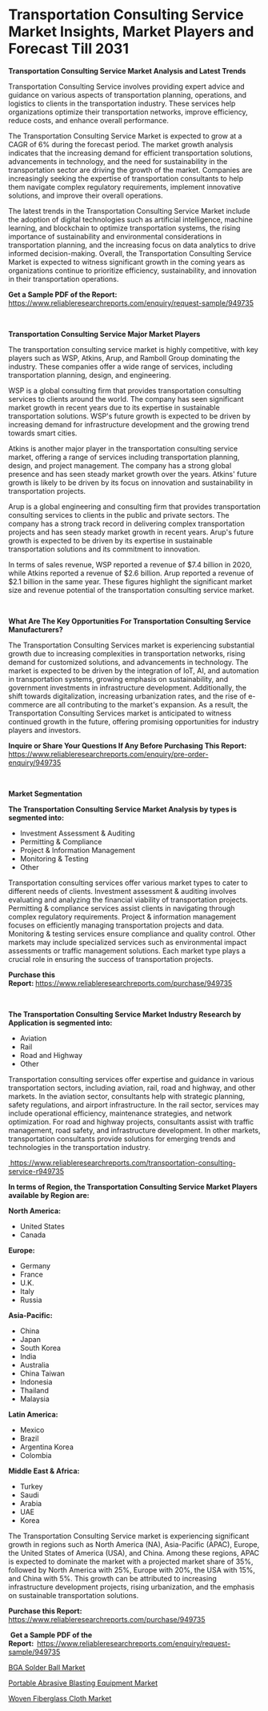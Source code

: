 <p><h1>Transportation Consulting Service Market Insights, Market Players and Forecast Till 2031</h1></p><p><strong>Transportation Consulting Service Market Analysis and Latest Trends</strong></p>
<p><p>Transportation Consulting Service involves providing expert advice and guidance on various aspects of transportation planning, operations, and logistics to clients in the transportation industry. These services help organizations optimize their transportation networks, improve efficiency, reduce costs, and enhance overall performance.</p><p>The Transportation Consulting Service Market is expected to grow at a CAGR of 6% during the forecast period. The market growth analysis indicates that the increasing demand for efficient transportation solutions, advancements in technology, and the need for sustainability in the transportation sector are driving the growth of the market. Companies are increasingly seeking the expertise of transportation consultants to help them navigate complex regulatory requirements, implement innovative solutions, and improve their overall operations.</p><p>The latest trends in the Transportation Consulting Service Market include the adoption of digital technologies such as artificial intelligence, machine learning, and blockchain to optimize transportation systems, the rising importance of sustainability and environmental considerations in transportation planning, and the increasing focus on data analytics to drive informed decision-making. Overall, the Transportation Consulting Service Market is expected to witness significant growth in the coming years as organizations continue to prioritize efficiency, sustainability, and innovation in their transportation operations.</p></p>
<p><strong>Get a Sample PDF of the Report:&nbsp;</strong> <a href="https://www.reliableresearchreports.com/enquiry/request-sample/949735">https://www.reliableresearchreports.com/enquiry/request-sample/949735</a></p>
<p>&nbsp;</p>
<p><strong>Transportation Consulting Service Major Market Players</strong></p>
<p><p>The transportation consulting service market is highly competitive, with key players such as WSP, Atkins, Arup, and Ramboll Group dominating the industry. These companies offer a wide range of services, including transportation planning, design, and engineering.</p><p>WSP is a global consulting firm that provides transportation consulting services to clients around the world. The company has seen significant market growth in recent years due to its expertise in sustainable transportation solutions. WSP's future growth is expected to be driven by increasing demand for infrastructure development and the growing trend towards smart cities.</p><p>Atkins is another major player in the transportation consulting service market, offering a range of services including transportation planning, design, and project management. The company has a strong global presence and has seen steady market growth over the years. Atkins' future growth is likely to be driven by its focus on innovation and sustainability in transportation projects.</p><p>Arup is a global engineering and consulting firm that provides transportation consulting services to clients in the public and private sectors. The company has a strong track record in delivering complex transportation projects and has seen steady market growth in recent years. Arup's future growth is expected to be driven by its expertise in sustainable transportation solutions and its commitment to innovation.</p><p>In terms of sales revenue, WSP reported a revenue of $7.4 billion in 2020, while Atkins reported a revenue of $2.6 billion. Arup reported a revenue of $2.1 billion in the same year. These figures highlight the significant market size and revenue potential of the transportation consulting service market.</p></p>
<p>&nbsp;</p>
<p><strong>What Are The Key Opportunities For Transportation Consulting Service Manufacturers?</strong></p>
<p><p>The Transportation Consulting Services market is experiencing substantial growth due to increasing complexities in transportation networks, rising demand for customized solutions, and advancements in technology. The market is expected to be driven by the integration of IoT, AI, and automation in transportation systems, growing emphasis on sustainability, and government investments in infrastructure development. Additionally, the shift towards digitalization, increasing urbanization rates, and the rise of e-commerce are all contributing to the market's expansion. As a result, the Transportation Consulting Services market is anticipated to witness continued growth in the future, offering promising opportunities for industry players and investors.</p></p>
<p><strong>Inquire or Share Your Questions If Any Before Purchasing This Report:</strong> <a href="https://www.reliableresearchreports.com/enquiry/pre-order-enquiry/949735">https://www.reliableresearchreports.com/enquiry/pre-order-enquiry/949735</a></p>
<p>&nbsp;</p>
<p><strong>Market Segmentation</strong></p>
<p><strong>The Transportation Consulting Service Market Analysis by types is segmented into:</strong></p>
<p><ul><li>Investment Assessment & Auditing</li><li>Permitting & Compliance</li><li>Project & Information Management</li><li>Monitoring & Testing</li><li>Other</li></ul></p>
<p><p>Transportation consulting services offer various market types to cater to different needs of clients. Investment assessment & auditing involves evaluating and analyzing the financial viability of transportation projects. Permitting & compliance services assist clients in navigating through complex regulatory requirements. Project & information management focuses on efficiently managing transportation projects and data. Monitoring & testing services ensure compliance and quality control. Other markets may include specialized services such as environmental impact assessments or traffic management solutions. Each market type plays a crucial role in ensuring the success of transportation projects.</p></p>
<p><strong>Purchase this Report:&nbsp;</strong><a href="https://www.reliableresearchreports.com/purchase/949735">https://www.reliableresearchreports.com/purchase/949735</a></p>
<p>&nbsp;</p>
<p><strong>The Transportation Consulting Service Market Industry Research by Application is segmented into:</strong></p>
<p><ul><li>Aviation</li><li>Rail</li><li>Road and Highway</li><li>Other</li></ul></p>
<p><p>Transportation consulting services offer expertise and guidance in various transportation sectors, including aviation, rail, road and highway, and other markets. In the aviation sector, consultants help with strategic planning, safety regulations, and airport infrastructure. In the rail sector, services may include operational efficiency, maintenance strategies, and network optimization. For road and highway projects, consultants assist with traffic management, road safety, and infrastructure development. In other markets, transportation consultants provide solutions for emerging trends and technologies in the transportation industry.</p></p>
<p><a href="https://www.reliableresearchreports.com/transportation-consulting-service-r949735">&nbsp;https://www.reliableresearchreports.com/transportation-consulting-service-r949735</a></p>
<p><strong>In terms of Region, the Transportation Consulting Service Market Players available by Region are:</strong></p>
<p>
    <p> <strong> North America: </strong>
        <ul>
            <li>United States</li>
            <li>Canada</li>
        </ul>
        </p> 
    <p> <strong> Europe: </strong>
        <ul>
            <li>Germany</li>
            <li>France</li>
            <li>U.K.</li>
            <li>Italy</li>
            <li>Russia</li>
        </ul>
        </p> 
    <p> <strong> Asia-Pacific: </strong>
        <ul>
            <li>China</li>
            <li>Japan</li>
            <li>South Korea</li>
            <li>India</li>
            <li>Australia</li>
            <li>China Taiwan</li>
            <li>Indonesia</li>
            <li>Thailand</li>
            <li>Malaysia</li>
        </ul>
        </p> 
    <p> <strong> Latin America: </strong>
        <ul>
            <li>Mexico</li>
            <li>Brazil</li>
            <li>Argentina Korea</li>
            <li>Colombia</li>
        </ul>
        </p> 
    <p> <strong> Middle East & Africa: </strong>
        <ul>
            <li>Turkey</li>
            <li>Saudi</li>
            <li>Arabia</li>
            <li>UAE</li>
            <li>Korea</li>
        </ul>
    </p>
    </p>
<p><p>The Transportation Consulting Service market is experiencing significant growth in regions such as North America (NA), Asia-Pacific (APAC), Europe, the United States of America (USA), and China. Among these regions, APAC is expected to dominate the market with a projected market share of 35%, followed by North America with 25%, Europe with 20%, the USA with 15%, and China with 5%. This growth can be attributed to increasing infrastructure development projects, rising urbanization, and the emphasis on sustainable transportation solutions.</p></p>
<p><strong>Purchase this Report: </strong><a href="https://www.reliableresearchreports.com/purchase/949735">https://www.reliableresearchreports.com/purchase/949735</a></p>
<p>&nbsp;<strong>Get a Sample PDF of the Report:&nbsp;&nbsp;</strong><a href="https://www.reliableresearchreports.com/enquiry/request-sample/949735">https://www.reliableresearchreports.com/enquiry/request-sample/949735</a></p>
<p><strong></strong></p>
<p><p><a href="https://www.linkedin.com/pulse/bga-solder-ball-market-exploring-share-trends-future-growth-zizre">BGA Solder Ball Market</a></p><p><a href="https://www.linkedin.com/pulse/portable-abrasive-blasting-equipment-market-report-reveals-latest-01boe">Portable Abrasive Blasting Equipment Market</a></p><p><a href="https://www.linkedin.com/pulse/woven-fiberglass-cloth-market-report-reveals-latest-trends-growth-yksae">Woven Fiberglass Cloth Market</a></p></p>